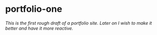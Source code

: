 # portfolio-one
###### This is the first rough draft of a portfolio site. Later on I wish to make it better and have it more reactive.
